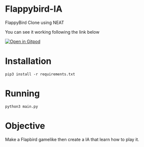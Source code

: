 # Flappybird-IA
FlappyBird Clone using NEAT 

You can see it working following the link below 

[![Open in Gitpod](https://gitpod.io/button/open-in-gitpod.svg)](https://gitpod.io/#https://github.com/wilsantosdev/flapbird-IA)

# Installation
`pip3 install -r requirements.txt`

# Running 
`python3 main.py`

# Objective
Make a Flapbird gamelike then create a IA that 
learn how to play it.
